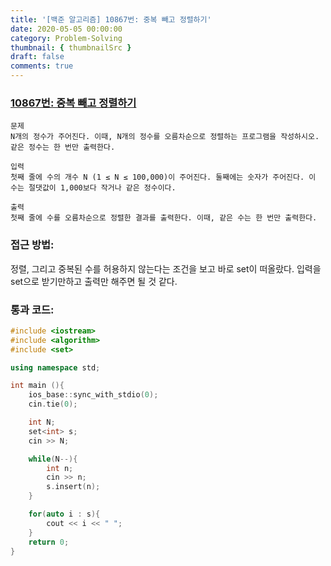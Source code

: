 ```yaml
---
title: '[백준 알고리즘] 10867번: 중복 빼고 정렬하기'
date: 2020-05-05 00:00:00
category: Problem-Solving
thumbnail: { thumbnailSrc }
draft: false
comments: true
---
```


### [10867번: 중복 빼고 정렬하기](https://www.acmicpc.net/problem/10867)

```
문제
N개의 정수가 주어진다. 이때, N개의 정수를 오름차순으로 정렬하는 프로그램을 작성하시오. 같은 정수는 한 번만 출력한다.

입력
첫째 줄에 수의 개수 N (1 ≤ N ≤ 100,000)이 주어진다. 둘째에는 숫자가 주어진다. 이 수는 절댓값이 1,000보다 작거나 같은 정수이다.

출력
첫째 줄에 수를 오름차순으로 정렬한 결과를 출력한다. 이때, 같은 수는 한 번만 출력한다.
```

### 접근 방법:

정렬, 그리고 중복된 수를 허용하지 않는다는 조건을 보고 바로 set이 떠올랐다. 입력을 set으로 받기만하고 출력만 해주면 될 것 같다.

### 통과 코드:

```cpp
#include <iostream>
#include <algorithm>
#include <set>

using namespace std;

int main (){
    ios_base::sync_with_stdio(0);
    cin.tie(0);

    int N;
    set<int> s;
    cin >> N;

    while(N--){
        int n;
        cin >> n;
        s.insert(n);
    }

    for(auto i : s){
        cout << i << " ";
    }
    return 0;
}
```
